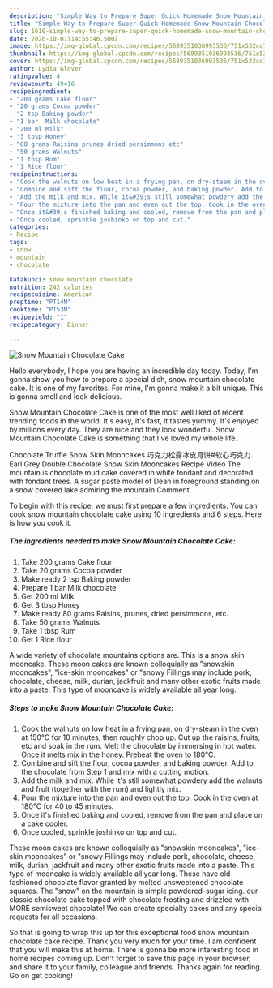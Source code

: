 ```yaml
---
description: "Simple Way to Prepare Super Quick Homemade Snow Mountain Chocolate Cake"
title: "Simple Way to Prepare Super Quick Homemade Snow Mountain Chocolate Cake"
slug: 1610-simple-way-to-prepare-super-quick-homemade-snow-mountain-chocolate-cake
date: 2020-10-01T14:55:46.500Z
image: https://img-global.cpcdn.com/recipes/5689351036993536/751x532cq70/snow-mountain-chocolate-cake-recipe-main-photo.jpg
thumbnail: https://img-global.cpcdn.com/recipes/5689351036993536/751x532cq70/snow-mountain-chocolate-cake-recipe-main-photo.jpg
cover: https://img-global.cpcdn.com/recipes/5689351036993536/751x532cq70/snow-mountain-chocolate-cake-recipe-main-photo.jpg
author: Lydia Glover
ratingvalue: 4
reviewcount: 49416
recipeingredient:
- "200 grams Cake flour"
- "20 grams Cocoa powder"
- "2 tsp Baking powder"
- "1 bar  Milk chocolate"
- "200 ml Milk"
- "3 tbsp Honey"
- "80 grams Raisins prunes dried persimmons etc"
- "50 grams Walnuts"
- "1 tbsp Rum"
- "1 Rice flour"
recipeinstructions:
- "Cook the walnuts on low heat in a frying pan, on dry-steam in the oven at 150°C for 10 minutes, then roughly chop up. Cut up the raisins, fruits, etc and soak in the rum. Melt the chocolate by immersing in hot water. Once it melts mix in the honey. Preheat the oven to 180°C."
- "Combine and sift the flour, cocoa powder, and baking powder. Add to the chocolate from Step 1 and mix with a cutting motion."
- "Add the milk and mix. While it&#39;s still somewhat powdery add the walnuts and fruit (together with the rum) and lightly mix."
- "Pour the mixture into the pan and even out the top. Cook in the oven at 180°C for 40 to 45 minutes."
- "Once it&#39;s finished baking and cooled, remove from the pan and place on a cake cooler."
- "Once cooled, sprinkle joshinko on top and cut."
categories:
- Recipe
tags:
- snow
- mountain
- chocolate

katakunci: snow mountain chocolate 
nutrition: 242 calories
recipecuisine: American
preptime: "PT14M"
cooktime: "PT53M"
recipeyield: "1"
recipecategory: Dinner

---
```



![Snow Mountain Chocolate Cake](https://img-global.cpcdn.com/recipes/5689351036993536/751x532cq70/snow-mountain-chocolate-cake-recipe-main-photo.jpg)

Hello everybody, I hope you are having an incredible day today. Today, I'm gonna show you how to prepare a special dish, snow mountain chocolate cake. It is one of my favorites. For mine, I'm gonna make it a bit unique. This is gonna smell and look delicious.

Snow Mountain Chocolate Cake is one of the most well liked of recent trending foods in the world. It's easy, it's fast, it tastes yummy. It's enjoyed by millions every day. They are nice and they look wonderful. Snow Mountain Chocolate Cake is something that I've loved my whole life.

Chocolate Truffle Snow Skin Mooncakes 巧克力松露冰皮月饼#软心巧克力. Earl Grey Double Chocolate Snow Skin Mooncakes Recipe Video The mountain is chocolate mud cake covered in white fondant and decorated with fondant trees. A sugar paste model of Dean in foreground standing on a snow covered lake admiring the mountain Comment.


To begin with this recipe, we must first prepare a few ingredients. You can cook snow mountain chocolate cake using 10 ingredients and 6 steps. Here is how you cook it.

<!--inarticleads1-->

##### The ingredients needed to make Snow Mountain Chocolate Cake:

1. Take 200 grams Cake flour
1. Take 20 grams Cocoa powder
1. Make ready 2 tsp Baking powder
1. Prepare 1 bar  Milk chocolate
1. Get 200 ml Milk
1. Get 3 tbsp Honey
1. Make ready 80 grams Raisins, prunes, dried persimmons, etc.
1. Take 50 grams Walnuts
1. Take 1 tbsp Rum
1. Get 1 Rice flour


A wide variety of chocolate mountains options are. This is a snow skin mooncake. These moon cakes are known colloquially as &#34;snowskin mooncakes&#34;, &#34;ice-skin mooncakes&#34; or &#34;snowy Fillings may include pork, chocolate, cheese, milk, durian, jackfruit and many other exotic fruits made into a paste. This type of mooncake is widely available all year long. 

<!--inarticleads2-->

##### Steps to make Snow Mountain Chocolate Cake:

1. Cook the walnuts on low heat in a frying pan, on dry-steam in the oven at 150°C for 10 minutes, then roughly chop up. Cut up the raisins, fruits, etc and soak in the rum. Melt the chocolate by immersing in hot water. Once it melts mix in the honey. Preheat the oven to 180°C.
1. Combine and sift the flour, cocoa powder, and baking powder. Add to the chocolate from Step 1 and mix with a cutting motion.
1. Add the milk and mix. While it&#39;s still somewhat powdery add the walnuts and fruit (together with the rum) and lightly mix.
1. Pour the mixture into the pan and even out the top. Cook in the oven at 180°C for 40 to 45 minutes.
1. Once it&#39;s finished baking and cooled, remove from the pan and place on a cake cooler.
1. Once cooled, sprinkle joshinko on top and cut.


These moon cakes are known colloquially as &#34;snowskin mooncakes&#34;, &#34;ice-skin mooncakes&#34; or &#34;snowy Fillings may include pork, chocolate, cheese, milk, durian, jackfruit and many other exotic fruits made into a paste. This type of mooncake is widely available all year long. These have old-fashioned chocolate flavor granted by melted unsweetened chocolate squares. The &#34;snow&#34; on the mountain is simple powdered-sugar icing. our classic chocolate cake topped with chocolate frosting and drizzled with MORE semisweet chocolate! We can create specialty cakes and any special requests for all occasions. 

So that is going to wrap this up for this exceptional food snow mountain chocolate cake recipe. Thank you very much for your time. I am confident that you will make this at home. There is gonna be more interesting food in home recipes coming up. Don't forget to save this page in your browser, and share it to your family, colleague and friends. Thanks again for reading. Go on get cooking!
